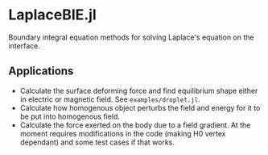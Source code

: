 # LaplaceBIE.jl

Boundary integral equation methods for solving Laplace's equation on the interface.

## Applications

   + Calculate the surface deforming force and find equilibrium shape either in electric or magnetic field. See `examples/droplet.jl`.
   + Calculate how homogenous object perturbs the field and energy for it to be put into homogenous field.
   + Calculate the force exerted on the body due to a field gradient. At the moment requires modifications in the code (making H0 vertex dependant) and some test cases if that works.

